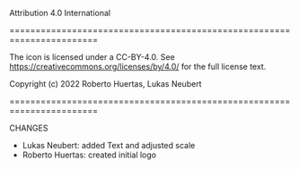 Attribution 4.0 International

=======================================================================

The icon is licensed under a CC-BY-4.0.
See https://creativecommons.org/licenses/by/4.0/ for the full license text.

Copyright (c) 2022 Roberto Huertas, Lukas Neubert

=======================================================================

CHANGES
- Lukas Neubert: added Text and adjusted scale
- Roberto Huertas: created initial logo
